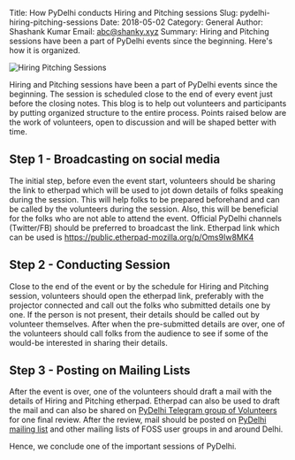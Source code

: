 Title: How PyDelhi conducts Hiring and Pitching sessions
Slug: pydelhi-hiring-pitching-sessions
Date: 2018-05-02
Category: General
Author: Shashank Kumar
Email: abc@shanky.xyz
Summary: Hiring and Pitching sessions have been a part of PyDelhi events since the beginning. Here's how it is organized.

![Hiring Pitching Sessions]({filename}/images/hiringpitching.jpg)

Hiring and Pitching sessions have been a part of PyDelhi events since the beginning. The session is scheduled close to the end of every event just before the closing notes. This blog is to help out volunteers and participants by putting organized structure to the entire process. Points raised below are the work of volunteers, open to discussion and will be shaped better with time.

## Step 1 - Broadcasting on social media

The initial step, before even the event start, volunteers should be sharing the link to etherpad which will be used to jot down details of folks speaking during the session. This will help folks to be prepared beforehand and can be called by the volunteers during the session. Also, this will be beneficial for the folks who are not able to attend the event. Official PyDelhi channels (Twitter/FB) should be preferred to broadcast the link. Etherpad link which can be used is https://public.etherpad-mozilla.org/p/Oms9Iw8MK4

## Step 2 - Conducting Session

Close to the end of the event or by the schedule for Hiring and Pitching session, volunteers should open the etherpad link, preferably with the projector connected and call out the folks who submitted details one by one. If the person is not present, their details should be called out by volunteer themselves. After when the pre-submitted details are over, one of the volunteers should call folks from the audience to see if some of the would-be interested in sharing their details.

## Step 3 - Posting on Mailing Lists

After the event is over, one of the volunteers should draft a mail with the details of Hiring and Pitching etherpad. Etherpad can also be used to draft the mail and can also be shared on [PyDelhi Telegram group of Volunteers](https://t.me/PyDelhigroup) for one final review. After the review, mail should be posted on [PyDelhi mailing list](https://mail.python.org/mailman/listinfo/ncr-python.in) and other mailing lists of FOSS user groups in and around Delhi.

Hence, we conclude one of the important sessions of PyDelhi.
